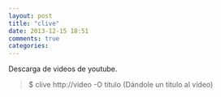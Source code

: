 ```yaml
---
layout: post
title: "clive"
date: 2013-12-15 18:51
comments: true
categories: 
---
```

Descarga de videos de youtube.

>$ clive http://video -O titulo (Dándole un titulo al vídeo)


